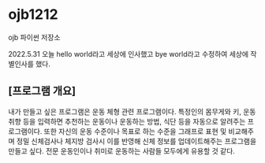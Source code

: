 # ojb1212
ojb 파이썬 저장소

2022.5.31 오늘 hello world라고 세상에 인사했고 bye world라고 수정하여 세상에 작별인사를 했다.
## [프로그램 개요]
내가 만들고 싶은 프로그램은 운동 체형 관련 프로그램이다. 특정인의 몸무게와 키, 운동취향 등을 입력하면 추천하는 운동이나 운동하는 방법, 식단 등을 자동으로 알려주는 프로그램이다. 또한 자신의 운동 수준이나 목표로 하는 수준을 그래프로 표현 및 비교해주며 정밀 신체검사나 체지방 검사시 이를 반영해 신체 정보를 업데이트해주는 프로그램을 만들고 싶다. 전문 운동인이나 취미로 운동하는 사람들 모두에게 유용할 것 같다.
